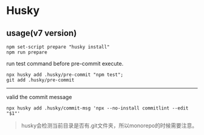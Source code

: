 # Husky

## usage(v7 version)
```
npm set-script prepare "husky install"
npm run prepare
```
run test command before pre-commit execute.
```
npx husky add .husky/pre-commit "npm test";
git add .husky/pre-commit
```
---
valid the commit message
```
npx husky add .husky/commit-msg 'npx --no-install commitlint --edit "$1"'
```
> husky会检测当前目录是否有.git文件夹，所以monorepo的时候需要注意。
